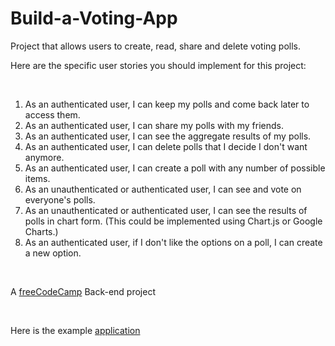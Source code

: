 # Build-a-Voting-App
Project that allows users to create, read, share and delete voting polls.

<p>Here are the specific user stories you should implement for this project:</p>
<br>
<ol>
  <li>As an authenticated user, I can keep my polls and come back later to access them.</li>
  <li>As an authenticated user, I can share my polls with my friends.</li>
  <li>As an authenticated user, I can see the aggregate results of my polls.</li>
  <li>As an authenticated user, I can delete polls that I decide I don't want anymore.</li>
  <li>As an authenticated user, I can create a poll with any number of possible items.</li>
  <li>As an unauthenticated or authenticated user, I can see and vote on everyone's polls.</li>
  <li> As an unauthenticated or authenticated user, I can see the results of polls in chart form. (This could be implemented using Chart.js or Google Charts.)</li>
  <li>As an authenticated user, if I don't like the options on a poll, I can create a new option.</li>
</ol>
<br>
<p>A <a href="https://www.freecodecamp.org/challenges/build-a-voting-app">freeCodeCamp</a> Back-end project</p>
<br>
<p>Here is the example <a href="https://vote-mania-fcc.herokuapp.com">application</a></p>
